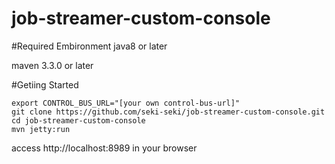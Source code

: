 # job-streamer-custom-console

#Required Embironment
java8 or later

maven 3.3.0 or later

#Getiing Started

```
export CONTROL_BUS_URL="[your own control-bus-url]"
git clone https://github.com/seki-seki/job-streamer-custom-console.git
cd job-streamer-custom-console
mvn jetty:run
```

access http://localhost:8989 in your browser
